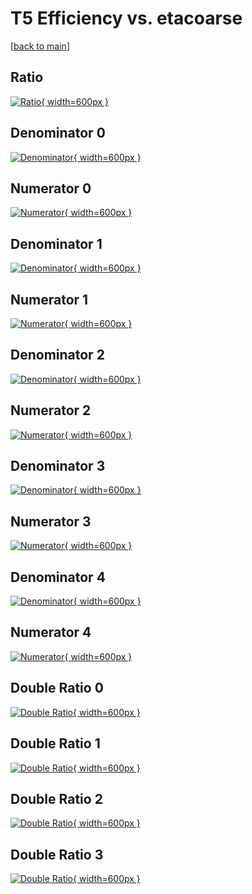 # T5 Efficiency vs. etacoarse

[[back to main](./)]



## Ratio

[![Ratio](../mtv/var/T5_vtr_11_1_eff_etacoarse.png){ width=600px }](../mtv/var/T5_vtr_11_1_eff_etacoarse.pdf)

## Denominator 0

[![Denominator](../mtv/den/T5_vtr_11_1_eff_etacoarse_den0.png){ width=600px }](../mtv/den/T5_vtr_11_1_eff_etacoarse_den0.pdf)

## Numerator 0

[![Numerator](../mtv/num/T5_vtr_11_1_eff_etacoarse_num0.png){ width=600px }](../mtv/num/T5_vtr_11_1_eff_etacoarse_num0.pdf)

## Denominator 1

[![Denominator](../mtv/den/T5_vtr_11_1_eff_etacoarse_den1.png){ width=600px }](../mtv/den/T5_vtr_11_1_eff_etacoarse_den1.pdf)

## Numerator 1

[![Numerator](../mtv/num/T5_vtr_11_1_eff_etacoarse_num1.png){ width=600px }](../mtv/num/T5_vtr_11_1_eff_etacoarse_num1.pdf)

## Denominator 2

[![Denominator](../mtv/den/T5_vtr_11_1_eff_etacoarse_den2.png){ width=600px }](../mtv/den/T5_vtr_11_1_eff_etacoarse_den2.pdf)

## Numerator 2

[![Numerator](../mtv/num/T5_vtr_11_1_eff_etacoarse_num2.png){ width=600px }](../mtv/num/T5_vtr_11_1_eff_etacoarse_num2.pdf)

## Denominator 3

[![Denominator](../mtv/den/T5_vtr_11_1_eff_etacoarse_den3.png){ width=600px }](../mtv/den/T5_vtr_11_1_eff_etacoarse_den3.pdf)

## Numerator 3

[![Numerator](../mtv/num/T5_vtr_11_1_eff_etacoarse_num3.png){ width=600px }](../mtv/num/T5_vtr_11_1_eff_etacoarse_num3.pdf)

## Denominator 4

[![Denominator](../mtv/den/T5_vtr_11_1_eff_etacoarse_den4.png){ width=600px }](../mtv/den/T5_vtr_11_1_eff_etacoarse_den4.pdf)

## Numerator 4

[![Numerator](../mtv/num/T5_vtr_11_1_eff_etacoarse_num4.png){ width=600px }](../mtv/num/T5_vtr_11_1_eff_etacoarse_num4.pdf)

## Double Ratio 0

[![Double Ratio](../mtv/ratio/T5_vtr_11_1_eff_etacoarse_ratio0.png){ width=600px }](../mtv/ratio/T5_vtr_11_1_eff_etacoarse_ratio0.pdf)

## Double Ratio 1

[![Double Ratio](../mtv/ratio/T5_vtr_11_1_eff_etacoarse_ratio1.png){ width=600px }](../mtv/ratio/T5_vtr_11_1_eff_etacoarse_ratio1.pdf)

## Double Ratio 2

[![Double Ratio](../mtv/ratio/T5_vtr_11_1_eff_etacoarse_ratio2.png){ width=600px }](../mtv/ratio/T5_vtr_11_1_eff_etacoarse_ratio2.pdf)

## Double Ratio 3

[![Double Ratio](../mtv/ratio/T5_vtr_11_1_eff_etacoarse_ratio3.png){ width=600px }](../mtv/ratio/T5_vtr_11_1_eff_etacoarse_ratio3.pdf)

